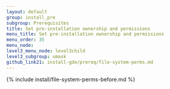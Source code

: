 ```yaml
---
layout: default
group: install_pre
subgroup: Prerequisites
title: Set pre-installation ownership and permissions
menu_title: Set pre-installation ownership and permissions
menu_order: 35
menu_node: 
level3_menu_node: level3child
level3_subgroup: umask
github_link21: install-gde/prereq/file-system-perms.md
---
```


{% include install/file-system-perms-before.md %}